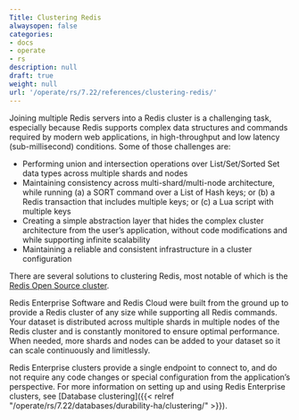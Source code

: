 ```yaml
---
Title: Clustering Redis
alwaysopen: false
categories:
- docs
- operate
- rs
description: null
draft: true
weight: null
url: '/operate/rs/7.22/references/clustering-redis/'
---
```

Joining multiple Redis servers into a Redis cluster is a challenging task, especially because Redis supports complex data structures and commands required by modern web applications, in high-throughput and low latency (sub-millisecond) conditions. Some of those challenges are:

- Performing union and intersection operations over List/Set/Sorted Set
   data types across multiple shards and nodes
- Maintaining consistency across multi-shard/multi-node architecture,
   while running (a) a SORT command over a List of Hash keys; or (b) a
   Redis transaction that includes multiple keys; or (c) a Lua script
   with multiple keys
- Creating a simple abstraction layer that hides the complex cluster
   architecture from the user’s application, without code modifications
   and while supporting infinite scalability
- Maintaining a reliable and consistent infrastructure in a cluster
   configuration

There are several solutions to clustering Redis, most notable of which is the [Redis Open Source cluster](http://redis.io/topics/cluster-spec).

Redis Enterprise Software and Redis Cloud were built from the ground up to provide a Redis cluster of any size while supporting all Redis commands. Your dataset is distributed across multiple shards in multiple nodes of the Redis cluster and is constantly monitored to ensure optimal performance. When needed, more shards and nodes can be added to your dataset so it can scale continuously and limitlessly.

Redis Enterprise clusters provide a single endpoint to connect to, and do not require any code changes or special configuration from the application’s perspective. For more information on setting up and using Redis Enterprise clusters, see [Database clustering]({{< relref "/operate/rs/7.22/databases/durability-ha/clustering/" >}}).
